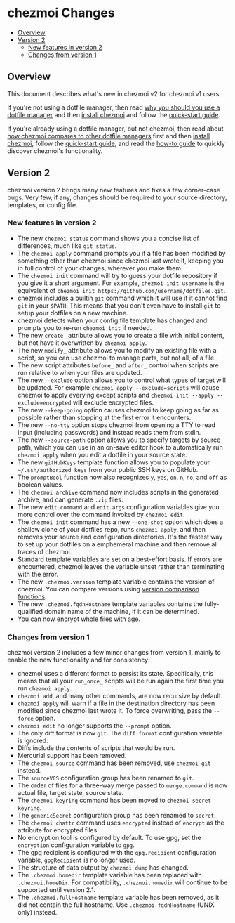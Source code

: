 # chezmoi Changes

<!--- toc --->
* [Overview](#overview)
* [Version 2](#version-2)
  * [New features in version 2](#new-features-in-version-2)
  * [Changes from version 1](#changes-from-version-1)

## Overview

This document describes what's new in chezmoi v2 for chezmoi v1 users.

If you're not using a dotfile manager, then read [why you should you use a
dotfile
manager](https://github.com/twpayne/chezmoi/blob/master/docs/COMPARISON.md#why-should-i-use-a-dotfile-manager)
and then [install
chezmoi](https://github.com/twpayne/chezmoi/blob/master/docs/INSTALL.md) and
follow the [quick-start
guide](https://github.com/twpayne/chezmoi/blob/master/docs/QUICKSTART.md).

If you're already using a dotfile manager, but not chezmoi, then read about [how
chezmoi compares to other dotfile
managers](https://github.com/twpayne/chezmoi/blob/master/docs/COMPARISON.md)
first and then [install
chezmoi](https://github.com/twpayne/chezmoi/blob/master/docs/INSTALL.md), follow
the [quick-start
guide](https://github.com/twpayne/chezmoi/blob/master/docs/QUICKSTART.md), and
read the [how-to
guide](https://github.com/twpayne/chezmoi/blob/master/docs/HOWTO.md) to quickly
discover chezmoi's functionality.

## Version 2

chezmoi version 2 brings many new features and fixes a few corner-case bugs.
Very few, if any, changes should be required to your source directory,
templates, or config file.

### New features in version 2

* The new `chezmoi status` command shows you a concise list of differences, much
  like `git status`.
* The `chezmoi apply` command prompts you if a file has been modified by
  something other than chezmoi since chezmoi last wrote it, keeping you in full
  control of your changes, wherever you make them.
* The `chezmoi init` command will try to guess your dotfile repository if you
  give it a short argument. For example, `chezmoi init username` is the
  equivalent of `chezmoi init https://github.com/username/dotfiles.git`.
* chezmoi includes a builtin `git` command which it will use if it cannot find
  `git` in your `$PATH`. This means that you don't even have to install `git` to
  setup your dotfiles on a new machine.
* chezmoi detects when your config file template has changed and prompts you to
  re-run `chezmoi init` if needed.
* The new `create_` attribute allows you to create a file with initial content,
  but not have it overwritten by `chezmoi apply`.
* The new `modify_` attribute allows you to modify an existing file with a
  script, so you can use chezmoi to manage parts, but not all, of a file.
* The new script attributes `before_` and `after_` control when scripts are run
  relative to when your files are updated.
* The new `--exclude` option allows you to control what types of target will be
  updated. For example `chezmoi apply --exclude=scripts` will cause chezmoi to
  apply everying except scripts and `chezmoi init --apply --exclude=encrypted`
  will exclude encrypted files.
* The new `--keep-going` option causes chezmoi to keep going as far as possible
  rather than stopping at the first error it encounters.
* The new `--no-tty` option stops chezmoi from opening a TTY to read input
  (including passwords) and instead reads them from stdin.
* The new `--source-path` option allows you to specify targets by source path,
  which you can use in an on-save editor hook to automatically run `chezmoi
  apply` when you edit a dotfile in your source state.
* The new `gitHubKeys` template function allows you to populate your
  `~/.ssh/authorized_keys` from your public SSH keys on GitHub.
* The `promptBool` function now also recognizes `y`, `yes`, `on`, `n`, `no`, and
  `off` as boolean values.
* The `chezmoi archive` command now includes scripts in the generated archive,
  and can generate `.zip` files.
* The new `edit.command` and `edit.args` configuration variables give you more
  control over the command invoked by `chezmoi edit`.
* The `chezmoi init` command has a new `--one-shot` option which does a shallow
  clone of your dotfiles repo, runs `chezmoi apply`, and then removes your
  source and configuration directories. It's the fastest way to set up your
  dotfiles on a emphemeral machine and then remove all traces of chezmoi.
* Standard template variables are set on a best-effort basis. If errors are
  encountered, chezmoi leaves the variable unset rather than terminating with
  the error.
* The new `.chezmoi.version` template variable contains the version of chezmoi.
  You can compare versions using [version comparison
  functions](https://masterminds.github.io/sprig/semver.html).
* The new `.chezmoi.fqdnHostname` template variables contains the
  fully-qualified domain name of the machine, if it can be determined.
* You can now encrypt whole files with [age](https://age-encryption.org).

### Changes from version 1

chezmoi version 2 includes a few minor changes from version 1, mainly to enable
the new functionality and for consistency:

* chezmoi uses a different format to persist its state. Specifically, this means
  that all your `run_once_` scripts will be run again the first time you run
  `chezmoi apply`.
* `chezmoi add`, and many other commands, are now recursive by default.
* `chezmoi apply` will warn if a file in the destination directory has been
  modified since chezmoi last wrote it. To force overwriting, pass the `--force`
  option.
* `chezmoi edit` no longer supports the `--prompt` option.
* The only diff format is now `git`. The `diff.format` configuration variable is
  ignored.
* Diffs include the contents of scripts that would be run.
* Mercurial support has been removed.
* The `chezmoi source` command has been removed, use `chezmoi git` instead.
* The `sourceVCS` configuration group has been renamed to `git`.
* The order of files for a three-way merge passed to `merge.command` is now
  actual file, target state, source state.
* The `chezmoi keyring` command has been moved to `chezmoi secret keyring`.
* The `genericSecret` configuration group has been renamed to `secret`.
* The `chezmoi chattr` command uses `encrypted` instead of `encrypt` as the
  attribute for encrypted files.
* No encryption tool is configured by default. To use gpg, set the `encryption`
  configuration variable to `gpg`.
* The gpg recipient is configured with the `gpg.recipient` configuration
  variable, `gpgRecipient` is no longer used.
* The structure of data output by `chezmoi dump` has changed.
* The `.chezmoi.homedir` template variable has been replaced with
  `.chezmoi.homeDir`. For compatibility, `.chezmoi.homedir` will continue to be
  supported until version 2.1.
* The `.chezmoi.fullHostname` template variable has been removed, as it did not
  contain the full hostname. Use `.chezmoi.fqdnHostname` (UNIX only) instead.
